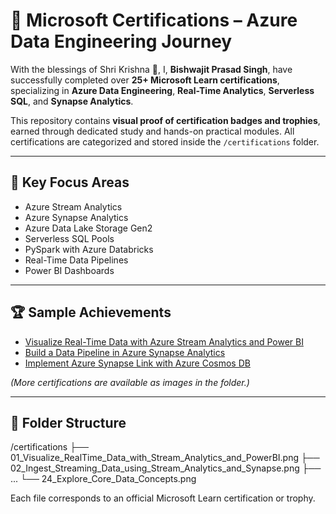# 📘 Microsoft Certifications – Azure Data Engineering Journey

With the blessings of Shri Krishna 🙏, I, **Bishwajit Prasad Singh**, have successfully completed over **25+ Microsoft Learn certifications**, specializing in **Azure Data Engineering**, **Real-Time Analytics**, **Serverless SQL**, and **Synapse Analytics**.

This repository contains **visual proof of certification badges and trophies**, earned through dedicated study and hands-on practical modules. All certifications are categorized and stored inside the `/certifications` folder.

---

## 🧠 Key Focus Areas

- Azure Stream Analytics  
- Azure Synapse Analytics  
- Azure Data Lake Storage Gen2  
- Serverless SQL Pools  
- PySpark with Azure Databricks  
- Real-Time Data Pipelines  
- Power BI Dashboards  

---

## 🏆 Sample Achievements

- [Visualize Real-Time Data with Azure Stream Analytics and Power BI](https://learn.microsoft.com/api/achievements/share/en-us/BishwajitPrasadSingh-0414/URK4GHU3?sharingId=1E3434DD15BF589A)
- [Build a Data Pipeline in Azure Synapse Analytics](https://learn.microsoft.com/api/achievements/share/en-us/BishwajitPrasadSingh-0414/9Y4MB58U?sharingId=1E3434DD15BF589A)
- [Implement Azure Synapse Link with Azure Cosmos DB](https://learn.microsoft.com/api/achievements/share/en-us/BishwajitPrasadSingh-0414/XQLS5MZY?sharingId=1E3434DD15BF589A)

*(More certifications are available as images in the folder.)*

---

## 📂 Folder Structure

/certifications ├── 01_Visualize_RealTime_Data_with_Stream_Analytics_and_PowerBI.png ├── 02_Ingest_Streaming_Data_using_Stream_Analytics_and_Synapse.png ├── ... └── 24_Explore_Core_Data_Concepts.png

Each file corresponds to an official Microsoft Learn certification or trophy.

